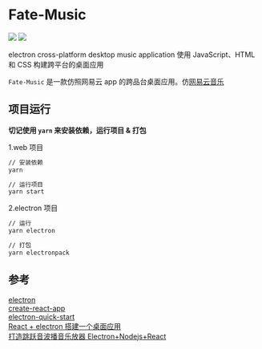 # Fate-Music

![](https://img.shields.io/badge/react-javascript-brightgreen.svg)
![](https://img.shields.io/badge/electron-web-brightgreen.svg)

electron cross-platform desktop music application
使用 JavaScript、HTML 和 CSS 构建跨平台的桌面应用

`Fate-Music` 是一款仿照网易云 app 的跨品台桌面应用。仿[网易云音乐](https://music.163.com/)

## 项目运行

<strong>切记使用 `yarn` 来安装依赖，运行项目 & 打包</strong>

1.web 项目

```bash
// 安装依赖
yarn

// 运行项目
yarn start
```

2.electron 项目

```bash
// 运行
yarn electron

// 打包
yarn electronpack
```

## 参考

[electron](https://electronjs.org/)</br>
[create-react-app](https://github.com/facebook/create-react-app)</br>
[electron-quick-start](https://github.com/electron/electron-quick-start)</br>
[React + electron 搭建一个桌面应用](https://juejin.im/post/5a6a91276fb9a01cbd58ce32) </br>
[打造跳跃音波播音乐放器 Electron+Nodejs+React](https://juejin.im/post/5af02453518825672c00dfd4) </br>
